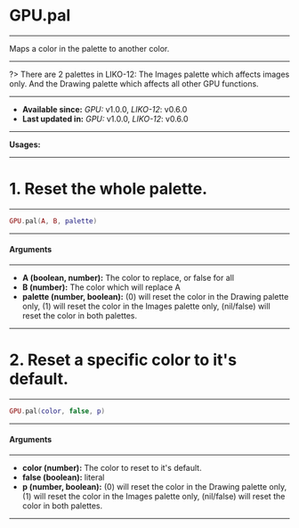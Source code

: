 # GPU.pal
---

Maps a color in the palette to another color.

---

?> There are 2 palettes in LIKO-12: The Images palette which affects images only. And the Drawing palette which affects all other GPU functions.

---

* **Available since:** _GPU:_ v1.0.0, _LIKO-12_: v0.6.0
* **Last updated in:** _GPU:_ v1.0.0, _LIKO-12_: v0.6.0

---

**Usages:**

---

# 1. Reset the whole palette.
---

```lua
GPU.pal(A, B, palette)
```


---
#### Arguments
---

* **A (boolean, number):** The color to replace, or false for all
* **B (number):** The color which will replace A
* **palette (number, boolean):** (0) will reset the color in the Drawing palette only, (1) will reset the color in the Images palette only, (nil/false) will reset the color in both palettes.

---

# 2. Reset a specific color to it's default.
---

```lua
GPU.pal(color, false, p)
```


---
#### Arguments
---

* **color (number):** The color to reset to it's default.
* **false (boolean):** literal
* **p (number, boolean):** (0) will reset the color in the Drawing palette only, (1) will reset the color in the Images palette only, (nil/false) will reset the color in both palettes.

---